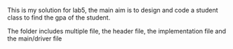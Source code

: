 This is my solution for lab5, the main aim is to design and code a student class to find the gpa of the student.  

The folder includes multiple file, the header file, the implementation file and the main/driver file
